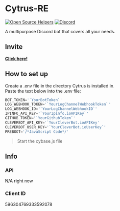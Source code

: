 # Cytrus-RE
[![Open Source Helpers](https://www.codetriage.com/rexogamer/cytrus-re/badges/users.svg)](https://www.codetriage.com/rexogamer/cytrus-re) [![Discord ](https://img.shields.io/discord/596304951718838275?color=Bonk&label=Cytrus-RE%20%20Support%20%20Server&logo=asd&logoColor=ad)](https://discord.gg/BfpMgXs)

A multipurpose Discord bot that covers all your needs.

## Invite
[**Click here!**](https://discordapp.com/api/oauth2/authorize?client_id=596304769333592078&permissions=2113404023&scope=bot)

## How to set up
Create a .env file in the directory Cytrus is installed in.  
Paste the text below into the .env file:  
```js
BOT_TOKEN='`YourBotToken`'
LOG_WEBHOOK_TOKEN='`YourLogChannelWebhookToken`'
LOG_WEBHOOK_ID='`YourLogChannelWebhookID`'
IPINFO_API_KEY='`YourIpinfo.ioAPIKey`'
GITHUB_TOKEN='`YourGithubToken`'
CLEVERBOT_API_KEY='`YourCleverBot.ioAPIKey'
CLEVERBOT_USER_KEY='`YourCleverBot.ioUserKey`'
PREBOOT='/*JavaScript Code*/'
```
> Start the cybase.js file  

## Info
### API
N/A right now
​
### Client ID
596304769333592078

